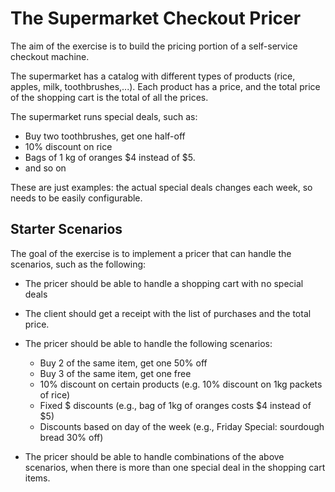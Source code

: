 # The Supermarket Checkout Pricer

The aim of the exercise is to build the pricing portion of a self-service checkout machine. 

The supermarket has a catalog with different types of products (rice, apples, milk, toothbrushes,...).
Each product has a price, and the total price of the shopping cart is the total of all the prices.

The supermarket runs special deals, such as:
 - Buy two toothbrushes, get one half-off
 - 10% discount on rice
 - Bags of 1 kg of oranges $4 instead of $5.
 - and so on

These are just examples: the actual special deals changes each week, so needs to be easily configurable.

## Starter Scenarios

The goal of the exercise is to implement a pricer that can handle the scenarios, such as the following:

 - The pricer should be able to handle a shopping cart with no special deals
 - The client should get a receipt with the list of purchases and the total price.
 - The pricer should be able to handle the following scenarios:
    - Buy 2 of the same item, get one 50% off
    - Buy 3 of the same item, get one free
    - 10% discount on certain products (e.g. 10% discount on 1kg packets of rice)
    - Fixed $ discounts (e.g., bag of 1kg of oranges costs $4 instead of $5)
    - Discounts based on day of the week (e.g., Friday Special: sourdough bread 30% off)
 
 - The pricer should be able to handle combinations of the above scenarios, when there is more than one special deal in the shopping cart items.
